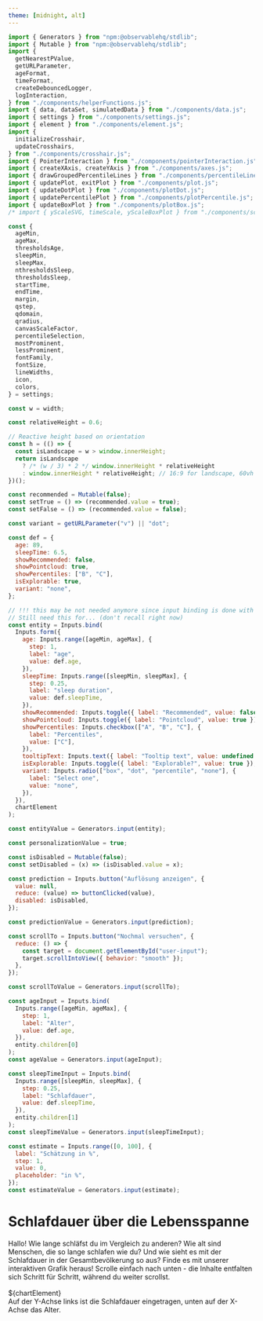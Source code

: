 ```yaml
---
theme: [midnight, alt]
---
```


<style>

.scroll-container {
  /* position: relative; */
  margin: 1rem auto;
}

.scroll-info {
  position: sticky;
  top: 0;
  margin: 0 auto;
  background-color: var(--theme-background-alt);
  /* z-index: -1; */
  /* pointer-events: none; */
  /* transition: z-index 0.3s ease, pointer-events 0.3s ease; */
}

/* .scroll-info.interactive {
  z-index: 3;
  pointer-events: auto;
} */

/* .scroll-info > div {
  position: relative;
} */

.scroll-info,
.scroll-section {
  transition: all 0.3s ease;
}
.scroll-section {
  position:relative;
  max-width: 32rem;
  margin: 0 auto 60vh;
  z-index: 2;
}

.scroll-section.inactive {
  opacity: 0.5; /* Adjust to desired dimming level */
  transition: opacity 0.3s ease; /* Smooth transition */
}

.scroll-section:last-of-type {
  margin-bottom: 30vh;
}

/* Style the buttons that are used to open and close the accordion panel */
/* .accordion {
  background-color: #eee;
  color: #444;
  cursor: pointer;
  padding: 18px;
  width: 100%;
  text-align: left;
  border: none;
  outline: none;
  transition: 0.4s;
} */

/* Add a background color to the button if it is clicked on (add the .active class with JS), and when you move the mouse over it (hover) */
/* .active, .accordion:hover {
  background-color: #ccc;
} */

/* Style the accordion panel. Note: hidden by default */
.panel {
  /* padding: 0 18px; */
  /* background-color: white; */
  display: none;
  overflow: hidden;
}

#answer {
  display: none;
  overflow: hidden;
}

</style>

```js
import { Generators } from "npm:@observablehq/stdlib";
import { Mutable } from "npm:@observablehq/stdlib";
import {
  getNearestPValue,
  getURLParameter,
  ageFormat,
  timeFormat,
  createDebouncedLogger,
  logInteraction,
} from "./components/helperFunctions.js";
import { data, dataSet, simulatedData } from "./components/data.js";
import { settings } from "./components/settings.js";
import { element } from "./components/element.js";
import {
  initializeCrosshair,
  updateCrosshairs,
} from "./components/crosshair.js";
import { PointerInteraction } from "./components/pointerInteraction.js";
import { createXAxis, createYAxis } from "./components/axes.js";
import { drawGroupedPercentileLines } from "./components/percentileLines.js";
import { updatePlot, exitPlot } from "./components/plot.js";
import { updateDotPlot } from "./components/plotDot.js";
import { updatePercentilePlot } from "./components/plotPercentile.js";
import { updateBoxPlot } from "./components/plotBox.js";
/* import { yScaleSVG, timeScale, yScaleBoxPlot } from "./components/scales.js"; */
```

```js
const {
  ageMin,
  ageMax,
  thresholdsAge,
  sleepMin,
  sleepMax,
  nthresholdsSleep,
  thresholdsSleep,
  startTime,
  endTime,
  margin,
  qstep,
  qdomain,
  qradius,
  canvasScaleFactor,
  percentileSelection,
  mostProminent,
  lessProminent,
  fontFamily,
  fontSize,
  lineWidths,
  icon,
  colors,
} = settings;
```

```js
const w = width;
```

```js
const relativeHeight = 0.6;
```

```js
// Reactive height based on orientation
const h = (() => {
  const isLandscape = w > window.innerHeight;
  return isLandscape
    ? /* (w / 3) * 2 */ window.innerHeight * relativeHeight
    : window.innerHeight * relativeHeight; // 16:9 for landscape, 60vh for portrait
})();
```

```js
const recommended = Mutable(false);
const setTrue = () => (recommended.value = true);
const setFalse = () => (recommended.value = false);
```

```js
const variant = getURLParameter("v") || "dot";
```

```js
const def = {
  age: 89,
  sleepTime: 6.5,
  showRecommended: false,
  showPointcloud: true,
  showPercentiles: ["B", "C"],
  isExplorable: true,
  variant: "none",
};
```

```js
// !!! this may be not needed anymore since input binding is done with separate input declarations
// Still need this for... (don't recall right now)
const entity = Inputs.bind(
  Inputs.form({
    age: Inputs.range([ageMin, ageMax], {
      step: 1,
      label: "age",
      value: def.age,
    }),
    sleepTime: Inputs.range([sleepMin, sleepMax], {
      step: 0.25,
      label: "sleep duration",
      value: def.sleepTime,
    }),
    showRecommended: Inputs.toggle({ label: "Recommended", value: false }),
    showPointcloud: Inputs.toggle({ label: "Pointcloud", value: true }),
    showPercentiles: Inputs.checkbox(["A", "B", "C"], {
      label: "Percentiles",
      value: ["C"],
    }),
    tooltipText: Inputs.text({ label: "Tooltip text", value: undefined }),
    isExplorable: Inputs.toggle({ label: "Explorable?", value: true }),
    variant: Inputs.radio(["box", "dot", "percentile", "none"], {
      label: "Select one",
      value: "none",
    }),
  }),
  chartElement
);
```

```js
const entityValue = Generators.input(entity);
```

```js
const personalizationValue = true;
```

```js
const isDisabled = Mutable(false);
const setDisabled = (x) => (isDisabled.value = x);
```

```js
const prediction = Inputs.button("Auflösung anzeigen", {
  value: null,
  reduce: (value) => buttonClicked(value),
  disabled: isDisabled,
});
```

```js
const predictionValue = Generators.input(prediction);
```

```js
const scrollTo = Inputs.button("Nochmal versuchen", {
  reduce: () => {
    const target = document.getElementById("user-input");
    target.scrollIntoView({ behavior: "smooth" });
  },
});
```

```js
const scrollToValue = Generators.input(scrollTo);
```

```js
const ageInput = Inputs.bind(
  Inputs.range([ageMin, ageMax], {
    step: 1,
    label: "Alter",
    value: def.age,
  }),
  entity.children[0]
);
const ageValue = Generators.input(ageInput);
```

```js
const sleepTimeInput = Inputs.bind(
  Inputs.range([sleepMin, sleepMax], {
    step: 0.25,
    label: "Schlafdauer",
    value: def.sleepTime,
  }),
  entity.children[1]
);
const sleepTimeValue = Generators.input(sleepTimeInput);
```

```js
const estimate = Inputs.range([0, 100], {
  label: "Schätzung in %",
  step: 1,
  value: 0,
  placeholder: "in %",
});
const estimateValue = Generators.input(estimate);
```

# Schlafdauer über die Lebensspanne

Hallo!
Wie lange schläfst du im Vergleich zu anderen? Wie alt sind Menschen, die so lange schlafen wie du? Und wie sieht es mit der Schlafdauer in der Gesamtbevölkerung so aus? Finde es mit unserer interaktiven Grafik heraus! Scrolle einfach nach unten - die Inhalte entfalten sich Schritt für Schritt, während du weiter scrollst.

<section class="scroll-container">
  <div class="scroll-info">${chartElement}</div>
  <div class="scroll-section card" data-step="1">Auf der Y-Achse links ist die Schlafdauer eingetragen, unten auf der X-Achse das Alter.</div>
  <div class="scroll-section card" data-step="2">Jeder winzige Punkt in der Wolke entspricht der Schlafdauer einer Person eines bestimmten Alters. Dazu haben Fachleute die Daten von über 150.000 Menschen aus verschiedenen Studien zusammengetragen. Je dichter die Wolke, desto mehr Menschen werden dort repräsentiert. Die Daten der Erwachsenen beruhen auf Selbsteinschätzungen, die der Kinder auf Angaben der Eltern. Studien zufolge unterliegt die Beurteilung der eigenen Schlafdauer oft Verzerrungen: Wer unter Schlafstörungen leidet, neigt dazu, die geschlafene Zeit zu unterschätzen. Gute Schläfer hingegen überschätzen sie häufig.</div>
  <div class="scroll-section card" data-step="3">Die Linien geben Perzentile an und zeigen, wie sich die Datenpunkte in der Stichprobe verteilen. Was das konkret heißt, siehst du im folgenden Bild:</div>
  <div class="scroll-section card" data-step="4">Karin ist 31 Jahre alt und liegt mit einer Schlafdauer von 7 Stunden im 50. Perzentil: Die eine Hälfte der 31-Jährigen schläft mehr, die andere weniger.</div>
   <div class="scroll-section card" data-step="5" id="user-input">
  Wie ist es bei dir? Gib hier dein Alter und deine übliche Schlafdauer (bspw. von letzter Nacht) ein, um dich in der Grafik verorten zu können! Wenn du weiter scrollst, kannst du dich mit anderen in deinem Alter vergleichen.
  ${ageInput}${sleepTimeInput}</div>
  <div class="scroll-section card" data-step="6">Die Figuren zeigen, wie lange Menschen in einem bestimmten Alter schlafen. Jede Figur steht für einen Anteil der Menschen in dieser Altersgruppe. Je höher oder tiefer eine Figur auf der Grafik ist, desto länger oder kürzer schlafen diese Menschen. Je mehr Figuren nebeneinanderstehen, desto mehr Menschen schlafen die Stundenanzahl, die links auf dieser Höhe angegeben ist.</div> 
    <div class="scroll-section card" data-step="7">Was würdest du schätzen, wie viel Prozent der Menschen in ${personalizationValue ? "deiner" : "dieser"} Altersgruppe schlafen kürzer als du?${estimate}${prediction}
      <div id="answer">Die richtige Antwort ist ${Math.round(getNearestPValue(dataSet, chartValue.age, chartValue.sleepTime) * 100)}% Versuche es gerne nochmal mit einem anderen Alter/Schlafdauer. Wenn du auf den Button klickst, scrollt die Seite wieder nach oben zur richtigen Stelle. Wenn du lieber fortfahren willst, scrolle wie gehabt weiter nach unten.${scrollTo}
      </div>
    </div>  
   <div class="scroll-section card" data-step="8">Jetzt kannst du die Grafik frei erkunden, indem du den Cursor in die Grafik bewegst.</div>
      <div class="scroll-section card" data-step="8">Jetzt kannst du die Grafik frei erkunden, indem du den Cursor in die Grafik bewegst.</div>

</section>

```js
console.log("dataSet", dataSet);
```

```js
/* const container = d3.select(element("div")); */
console.log("Codeblock executed");
const container = d3.create("div");
container.style("position", "relative");
container.style("background-color", `var(--theme-background)`);

const canvas = container.append("canvas").node();
const context = canvas.getContext("2d");

// Initialize the value of the container
container.node().value = {
  age: undefined,
  sleepTime: undefined,
  showRecommended: false,
  showPointcloud: true,
  showPercentiles: ["B", "C"],
  tooltipText: undefined,
  isExplorable: false,
  variant: "none",
};

canvas.width = w * canvasScaleFactor;
canvas.height = h * canvasScaleFactor;

canvas.style.width = `${w}px`;
canvas.style.height = `${h}px`;

const svg = container
  .append("svg")
  .attr("class", "svg")
  .attr("width", w)
  .attr("height", h)
  .style("position", "absolute")
  .style("top", "0px")
  .style("left", "0px");

const defs = svg.append("defs");

defs
  .append("symbol")
  .attr("id", "man-icon")
  .attr("viewBox", "0 -960 960 960")
  .append("path")
  .attr("d", icon)
  .attr("fill", "white");

const pointcloud = new Pointcloud(context, canvas);

// Create Axes
createXAxis(svg, xScaleSVG, h);
createYAxis(svg, timeScale, w);

const crosshair = initializeCrosshair(svg, xScaleSVG, yScaleSVG, w, h, margin);

// Setup the pointer interactions like pointerMoved and pointerClicked
/* new PointerInteraction(svg, container); */
new PointerInteraction(svg, container, {
  margin,
  w,
  h,
  xScaleSVG,
  yScaleSVG,
});

function update(data) {
  /* console.log("data", data); */
  /* console.log("node", container.node().value.variant); */

  // Update the pointcloud visibility
  pointcloud.setVisibility(container.node().value.showPointcloud);

  switch (container.node().value.variant) {
    case "percentile":
      updatePercentilePlot(data, xScaleSVG, yScaleSVG);
      break;
    case "dot":
      updateDotPlot(data, container.node().value, xScaleSVG, yScaleDotPlot);
      break;
    case "box":
      updateBoxPlot(data, xScaleSVG, yScaleBoxPlot);
      break;
    case "none":
      exitPlot();
      break;
    default:
      console.error("Unknown plot type selected");
  }

  // Draw percentiles
  drawGroupedPercentileLines(svg, container, {
    groupedByPercentile,
    xScaleSVG,
    yScaleSVG,
  });

  // Draw recommended Area
  drawRecommendedArea(svg, container);

  updateCrosshairs(container.node().value, crosshair, xScaleSVG, yScaleSVG, w);
}

container.node().update = update;
```

```js
const chartElement = container.node();
```

```js
const chartValue = Generators.input(chartElement);
```

```js
const cases = [
  { name: "Leo", age: 8.1, tib: 12 },
  { name: "Paula", age: 17.35, tib: 9 },
  { name: "Karin", age: 31.15, tib: 7 },
  { name: "Maria", age: 75, tib: 6 },
];
```

```js
function set(input, value) {
  input.value = value;
  input.dispatchEvent(new Event("input", { bubbles: true }));
}
```

```js
const update = chartElement.update(dataSet.get(chartValue.age));
```

```js
const band = 1;
```

<!-- ---

### Helper Functions -->

```js
function roundToStep(value, step) {
  return Math.round(value / step) * step;
}
```

<!-- ---
### Scales -->

```js
const xScaleSVG = d3
  .scaleLinear()
  .domain([ageMin, ageMax]) // Data space
  .rangeRound([margin.left, w - margin.right]) // Pixel space
  .clamp(true);
```

```js
const yScaleSVG = d3
  .scaleLinear()
  .domain([sleepMin, sleepMax]) // Data space
  .rangeRound([h - margin.bottom, margin.top]) // Pixel space, inverted because canvas y=0 is at the top
  .clamp(true);
```

```js
const timeScale = d3
  .scaleTime()
  .domain([startTime, endTime])
  .range([h - margin.bottom, margin.top])
  .clamp(true);
```

```js
const xScaleDotPlot = d3
  .scaleLinear()
  .domain([0, qymax])
  .range([0, qymax * qradius * 2]);
```

```js
const yScaleDotPlot = d3
  .scaleLinear()
  .domain([sleepMin, sleepMax])
  .range([h - margin.bottom, margin.top]);
```

```js
const xScaleBoxPlot = d3
  .scaleLinear()
  .domain([ageMin, ageMax])
  .rangeRound([margin.left, w - margin.right]);
```

```js
const yScaleBoxPlot = d3
  .scaleLinear()
  .domain([sleepMin, sleepMax])
  .range([h - margin.bottom, margin.top]);
```

```js
const rangeSteps = d3.range(4, 13.5, 0.5); // Creates an array from 4 to 13 with steps of 0.5
```

<!-- ```js
const rangeValues = d3.range(
  h - margin.bottom,
  margin.top,
  ((margin.top - (h - margin.bottom)) / rangeSteps.length) * -1
);
``` -->

<!-- ```js
d3.range(
  h - margin.bottom,
  margin.top,
  ((margin.top - (h - margin.bottom)) / rangeSteps.length) * -1
);
``` -->

```js
const yScaleCrosshair = d3
  .scaleThreshold()
  .domain(rangeSteps) // Data space
  .range(d3.range(h - margin.bottom, margin.top, -1)); // Assuming equal step in pixel space // Assuming equal step in pixel space
```

```js
const yScaleCrosshair1 = d3
  .scaleQuantize()
  .domain([h - margin.bottom, margin.top])
  .range(thresholdsSleep);
```

### 9

```js
const yScaleQuantize = d3
  .scaleQuantize()
  .domain(d3.range(h - margin.bottom, margin.top, -1))
  .range([4, 13]); // Assuming equal step in pixel space
```

<!-- ---

### Quantile Dot Plots -->

<!-- ```js
const qwidth = h - margin.top - margin.bottom;
``` -->

```js
// find the maximum amount of stacked dots
const qymax = Math.max(
  ...data.map((obj) =>
    Math.max(
      ...d3
        .rollup(
          obj.dot,
          (v) => v.length, // Count the entries
          (d) => d.x // Group by the x value
        )
        .values()
    )
  )
);
```

<!-- ```js
const qradius = (0.5 * qwidth * qstep) / (qdomain[1] - qdomain[0]);
``` -->

```js
function drawPercentileLines(
  selection,
  data,
  opacity,
  strokeWidth,
  strokeColor
) {
  selection
    .append("path")
    .datum(data) // Bind the data to the path
    .attr("fill", "none")
    .attr("stroke", strokeColor)
    .attr("stroke-width", strokeWidth)
    .attr("stroke-opacity", opacity)
    .attr("d", lineGenerator); // Use the line generator to set the "d" attribute
}
```

```js
const lineGenerator = d3
  .line()
  .curve(d3.curveNatural)
  .x((d) => xScaleSVG(d.age))
  .y((d) => yScaleSVG(d.tst));
```

<!-- ---

### Recommended Area -->

```js
function drawRecommendedArea(svg, container) {
  const recommendedData = container.node().value.showRecommended
    ? [sleepData]
    : [];

  const group = svg.selectAll(".recommended-group").data(recommendedData);

  group.join(
    // Enter: Draw the area and lines when recommendedData has content
    (enter) => {
      const g = enter
        .append("g") // Append a group for the recommended area
        .attr("class", "recommended-group")
        .style("opacity", 0) // Start invisible
        .call((g) =>
          g
            .transition() // Apply fade-in transition
            .duration(600)
            .ease(d3.easeCubicInOut)
            .style("opacity", 1)
        );

      g.append("path")
        .attr("fill", colors.recommended)
        .attr("fill-opacity", 0.2)
        .attr("d", areaGenerator);

      const lowerLine = areaGenerator.lineY0();
      const upperLine = areaGenerator.lineY1();

      g.append("path")
        .attr("d", lowerLine)
        .attr("stroke", colors.recommended)
        .attr("stroke-width", lineWidths.medium)
        .attr("fill", "none");

      g.append("path")
        .attr("d", upperLine)
        .attr("stroke", colors.recommended)
        .attr("stroke-width", lineWidths.medium)
        .attr("fill", "none");
    },

    // Update: Keep the group in place if it remains the same
    (update) => update,

    // Exit: Remove the area and lines when recommendedData is empty
    (exit) =>
      exit
        .transition() // Apply fade-out transition
        .duration(600)
        .ease(d3.easeCubicInOut)
        .style("opacity", 0)
        .remove()
  );
}
```

```js
const areaGenerator = d3
  .area()
  .x((d) => xScaleSVG(d.age))
  .y0((d) => yScaleSVG(d.recommended[0]))
  .y1((d) => yScaleSVG(d.recommended[1]))
  .curve(d3.curveStepAfter);
```

```js
// Process sleep data in an observable notebook cell
const sleepData = sleepGuidelines
  .flatMap((group) => {
    const [startAge, endAge] = group.ageRange.split("–").map(Number);

    return [
      ...(startAge < ageMin && endAge >= ageMin
        ? [{ age: ageMin, ...group }]
        : []),
      ...(startAge >= ageMin ? [{ age: startAge, ...group }] : []),
      ...(endAge > ageMin && endAge <= ageMax
        ? [{ age: endAge, ...group }]
        : []),
    ];
  })
  .concat(
    sleepGuidelines.at(-1).ageRange.split("–")[1] > ageMax
      ? [
          {
            age: ageMax,
            ...sleepGuidelines.at(-1),
          },
        ]
      : []
  );
```

```js
const sleepGuidelines = [
  { ageRange: "1–2", recommended: [11, 14], acceptable: [9, 16] },
  { ageRange: "3–5", recommended: [10, 13], acceptable: [8, 14] },
  { ageRange: "6–13", recommended: [9, 11], acceptable: [7, 12] },
  { ageRange: "14–17", recommended: [8, 10], acceptable: [7, 11] },
  { ageRange: "18–25", recommended: [7, 9], acceptable: [6, 11] },
  { ageRange: "26–40", recommended: [7, 9], acceptable: [6, 10] },
  { ageRange: "41–65", recommended: [7, 9], acceptable: [6, 10] },
  { ageRange: "66–98", recommended: [7, 8], acceptable: [5, 9] },
];
```

<!-- ---

### Point Cloud -->

```js
class Pointcloud {
  constructor(context, canvas) {
    if (
      !context ||
      !canvas ||
      !simulatedData ||
      !xScaleSVG ||
      !yScaleSVG ||
      !colors ||
      typeof ageMin === "undefined" ||
      typeof ageMax === "undefined" ||
      typeof canvasScaleFactor === "undefined"
    ) {
      throw new Error("Missing required parameters");
    }

    this.context = context;
    this.simulatedData = simulatedData;
    this.xScale = xScaleSVG;
    this.yScale = yScaleSVG;
    this.canvas = canvas;
    this.colors = colors;
    this.alpha = 0; // Initial transparency
    this.alphaMax = 0.3;
    this.visible = false;
    this.fadeDuration = 600;
  }

  // Draw points on the canvas with the specified alpha transparency
  draw(alpha) {
    this.context.fillStyle = this.colors.background;
    this.context.fillRect(0, 0, this.canvas.width, this.canvas.height);
    this.context.fillStyle = this.colors.text;
    this.context.globalAlpha = alpha;

    this.simulatedData
      .filter((d) => d.age >= ageMin && d.age <= ageMax)
      .forEach((point) => {
        this.context.beginPath();
        this.context.arc(
          this.xScale(point.age) * canvasScaleFactor,
          this.yScale(point.sleepTime) * canvasScaleFactor,
          0.5,
          0,
          2 * Math.PI
        );
        this.context.fill();
      });

    this.context.globalAlpha = 1; // Reset alpha to default
  }

  // Fade in the points by gradually increasing the alpha value
  fadeIn() {
    const startTime = performance.now();
    const fade = () => {
      const elapsed = performance.now() - startTime;
      const progress = Math.min(elapsed / this.fadeDuration, this.alphaMax);
      this.alpha = progress;
      this.draw(this.alpha);
      if (progress < this.alphaMax) {
        requestAnimationFrame(fade);
      }
    };
    requestAnimationFrame(fade);
    this.visible = true;
  }

  // Fade out the points by gradually decreasing the alpha value
  fadeOut() {
    const startTime = performance.now();
    const fade = () => {
      const elapsed = performance.now() - startTime;
      const progress = Math.min(elapsed / this.fadeDuration, this.alphaMax);
      this.alpha = this.alphaMax - progress;
      this.draw(this.alpha);
      if (progress < this.alphaMax) {
        requestAnimationFrame(fade);
      } else {
        this.context.fillStyle = this.colors.background;
        this.context.fillRect(0, 0, this.canvas.width, this.canvas.height);
      }
    };
    requestAnimationFrame(fade);
    this.visible = false;
  }

  // Set the visibility of the points and trigger the appropriate fade method
  setVisibility(visible) {
    if (visible && !this.visible) {
      this.fadeIn();
    } else if (!visible && this.visible) {
      this.fadeOut();
    }
  }
}
```

<!-- ---

### Cases -->

```js
function drawCases(svg) {
  const casesGroup = svg.append("g").attr("id", "casesGroup");
  casesGroup
    .selectAll("circle")
    .data(cases) // Bind data for each case
    .join("circle") // Create a circle for each case
    .attr("cx", (d) => xScaleSVG(d.age)) // Set the x-coordinate based on the age
    .attr("cy", (d) => yScaleSVG(d.tib)) // Set the y-coordinate based on the tib
    .attr("r", 2.5) // Radius of the circle
    .attr("fill", colors.text); // Fill color of the circles
}
```

<!-- ---

### data -->

```js
const ageGroups = [
  { ageRange: "5–10", name: "bis 10 Jahre" },
  { ageRange: "11–17", name: "11–17 Jahre" },
  { ageRange: "18–65", name: "18–65 Jahre" },
  { ageRange: "66–95", name: "über 66 Jahre" },
];
```

```js
const groupedByPercentile = d3.groups(flattenedData, (d) => d.percentile);
```

```js
const flattenedData = data.flatMap((d) =>
  d.percentile.map((p) => ({
    age: d.ageRange.start,
    percentile: Math.round(p.p * 100),
    tst: p.q,
  }))
);
```

<style>
@import url('https://fonts.googleapis.com/css2?family=Roboto&display=swap');
</style>

```js
const targetSection = document.querySelector(
  '.scroll-section.card[data-step="5"]'
);
```

```js
const lastSection = document.querySelector(
  '.scroll-section.card[data-step="8"]'
);
```

```js
const info = document.querySelector(".scroll-info");
const targets = document.querySelectorAll(".scroll-section");

const observerCallback = (entries, observer) => {
  entries.forEach((entry) => {
    const visibleSection = entry.target;
    const step = visibleSection.dataset.step;

    if (entry.isIntersecting) {
      // Section is visible
      visibleSection.classList.remove("inactive");
      /* console.log(`Section ${step} is now visible.`); */

      // Fetch the latest values without making the cell reactive
      const currentAgeValue = ageInput.value;
      const currentSleepTimeValue = sleepTimeInput.value;

      // Get the steps object
      const steps = getSteps(currentAgeValue, currentSleepTimeValue);

      window["optimizely"] = window["optimizely"] || [];
      window["optimizely"].push({
        type: "event",
        eventName: "kielscn_schlafdauer_sctn_visible",
        tags: {
          section: step,
          age_value: steps[step].age,
          sleepTime_value: steps[step].sleepTime,
        },
      });

      // Update the chartElement with the current step
      set(chartElement, steps[step]);

      // reseting the prediction visibility
      const target = document.getElementById("answer");
      target.style.display = "none";
      setDisabled(false);
      set(estimate, 0);

      // Additional behavior for the last section (step 8)
      if (step === "8") {
        info.classList.add("interactive");
        /* console.log("Enabled interactive graphic for the last section."); */
      }
    } else {
      // Section is not visible
      visibleSection.classList.add("inactive");

      // Remove interaction if the last section is no longer visible
      if (step === "8") {
        info.classList.remove("interactive");
        /* console.log(
          "Disabled interactive graphic as the last section is no longer visible."
        ); */
      }
    }
  });
};

const observerOptions = {
  root: null, // Use the viewport as the root
  rootMargin: `0% 0% -${100 - relativeHeight * 100}% 0%`, // Adjust as needed
  /* threshold: 0.5, */ // Trigger when 50% of the section is visible
};

const observer = new IntersectionObserver(observerCallback, observerOptions);

targets.forEach((target) => {
  observer.observe(target);
});

invalidation.then(() => observer.disconnect());
```

<!-- ```js
predictionValue; // run this block when the button is clicked
const target = document.getElementById("answer");
target.style.display = "block";

console.log("code run");

window["optimizely"] = window["optimizely"] || [];
window["optimizely"].push({
  type: "event",
  eventName: "kielscn_schlafdauer_sctn_7_input_changed",
  tags: {
    estimate_value: document.querySelector(
      '.scroll-section.card[data-step="7"] input[type=number]'
    ).value,
  },
});
``` -->

```js
const buttonClicked = (value) => {
  setDisabled(true);
  const target = document.getElementById("answer");
  target.style.display = "block";

  window["optimizely"] = window["optimizely"] || [];
  window["optimizely"].push({
    type: "event",
    eventName: "kielscn_schlafdauer_sctn_7_input_changed",
    tags: {
      estimate_value: document.querySelector(
        '.scroll-section.card[data-step="7"] input[type=number]'
      ).value,
    },
  });
  return value + 1;
};
```

```js
function getSteps(age, sleepTime) {
  return {
    0: {
      age: undefined,
      sleepTime: undefined,
      showRecommended: false,
      showPointcloud: false,
      showPercentiles: [],
      tooltipText: undefined,
      isExplorable: false,
      variant: "none",
    },
    1: {
      age: undefined,
      sleepTime: undefined,
      showRecommended: false,
      showPointcloud: false,
      showPercentiles: [],
      tooltipText: undefined,
      isExplorable: false,
      variant: "none",
    },
    2: {
      age: undefined,
      sleepTime: undefined,
      showRecommended: false,
      showPointcloud: true,
      showPercentiles: [],

      tooltipText: undefined,
      isExplorable: false,
      variant: "none",
    },
    3: {
      age: undefined,
      sleepTime: undefined,
      showRecommended: false,
      showPointcloud: true,
      showPercentiles: ["C"],
      tooltipText: undefined,
      isExplorable: false,
      variant: "none",
    },
    4: {
      age: 31,
      sleepTime: 7,
      showRecommended: false,
      showPointcloud: true,
      showPercentiles: ["C"],
      tooltipText: "Karin",
      isExplorable: false,
      variant: "none",
    },
    5: {
      age: age,
      sleepTime: sleepTime,
      showRecommended: false,
      showPointcloud: true,
      showPercentiles: ["C"],
      tooltipText: "Du",
      isExplorable: false,
      variant: "none",
    },
    6: {
      age: age,
      sleepTime: sleepTime,
      showRecommended: false,
      showPointcloud: true,
      showPercentiles: ["C"],
      tooltipText: undefined,
      isExplorable: false,
      variant: variant,
    },
    7: {
      age: age,
      sleepTime: sleepTime,
      showRecommended: false,
      showPointcloud: true,
      showPercentiles: ["C"],
      tooltipText: undefined,
      isExplorable: false,
      variant: variant,
    },
    8: {
      age: age,
      sleepTime: sleepTime,
      showRecommended: false,
      showPointcloud: true,
      showPercentiles: ["C"],
      tooltipText: undefined,
      isExplorable: true,
      variant: variant,
    },
  };
}
```
